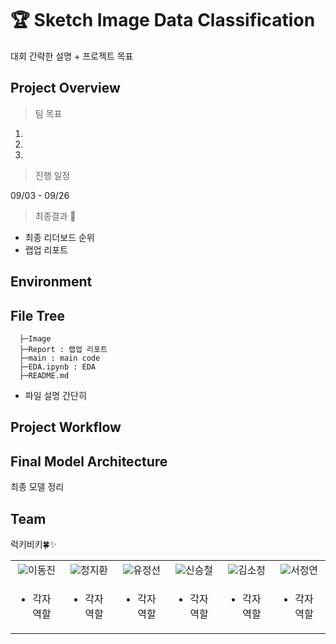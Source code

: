 # 🏆 Sketch Image Data Classification
대회 간략한 설명 + 프로젝트 목표

## Project Overview

> 팀 목표

1. 
2.
3.

> 진행 일정

09/03 - 09/26
> 최종결과 🥇

- 최종 리더보드 순위
- 랩업 리포트

## Environment

## File Tree
```
  ├─Image
  ├─Report : 랩업 리포트
  ├─main : main code
  ├─EDA.ipynb : EDA 
  ├─README.md
```
+ 파일 설명 간단히

## Project Workflow

## Final Model Architecture
최종 모델 정리

## Team
럭키비키🍀✨
<table>
  <tr>
    <td align="center" valign="top" width="10%"><a href="https://github.com/jinlee24"><img src="https://avatars.githubusercontent.com/u/137850412?v=4" ></a>이동진</td>
    <td align="center" valign="top" width="10%"><a href="https://github.com/stop0729"><img src="https://avatars.githubusercontent.com/u/78136790?v=4" ></a>정지환</td>
    <td align="center" valign="top" width="10%"><a href="https://github.com/yjs616"><img src="https://avatars.githubusercontent.com/u/107312651?v=4" ></a>유정선</td>
    <td align="center" valign="top" width="10%"><a href="https://github.com/sng-tory"><img src="https://avatars.githubusercontent.com/u/176906855?v=4" ></a>신승철</td>
    <td align="center" valign="top" width="10%"><a href="https://github.com/Soojeoong"><img src="https://avatars.githubusercontent.com/u/100748928?v=4" ></a>김소정</td>
    <td align="center" valign="top" width="10%"><a href="https://github.com/cyndii20"><img src="https://avatars.githubusercontent.com/u/90389093?v=4"></a>서정연</td>
  </tr>
  <tr>
    <td valign="top"> <!-- 동진 -->
        <ul>
            <li>각자 역할</li>
        </ul>
    </td>
    <td valign="top"> <!-- 지환 -->
        <ul>
            <li>각자 역할</li>
        </ul>
    </td>
     <td valign="top"> <!-- 정선 -->
        <ul>
            <li>각자 역할</li>
        </ul>
    </td>
     <td valign="top"> <!-- 승철 -->
        <ul>
            <li>각자 역할</li>
        </ul>
    </td>
     <td valign="top"> <!-- 소정 -->
        <ul>
            <li>각자 역할</li>
        </ul>
    </td>
     <td valign="top"> <!-- 정연 -->
        <ul>
            <li>각자 역할</li>
        </ul>
    </td>

  </tr>
</table>
